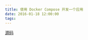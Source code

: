 ```yaml
---
title: 使用 Docker Compose 开发一个应用
date: 2016-01-18 12:00:00
tags:
---
```


[源码](https://github.com/longtian/docker-compose-examples)
